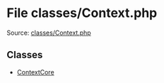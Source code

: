 File classes/Context.php
=========

Source: [classes/Context.php](https://github.com/PrestaShop/PrestaShop/blob/1.6.0.11/classes/Context.php)


Classes
-------

* [ContextCore](class.ContextCore.md)

